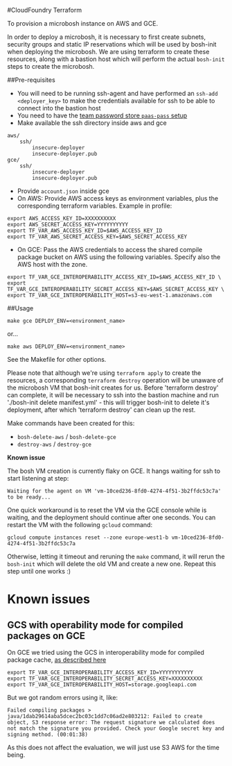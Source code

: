 #CloudFoundry Terraform

To provision a microbosh instance on AWS and GCE.

In order to deploy a microbosh, it is necessary to first create subnets, security groups and static IP reservations which will be used by bosh-init when deploying the microbosh. We are using terraform to create these resources, along with a bastion host which will perform the actual `bosh-init` steps to create the microbosh.

##Pre-requisites

* You will need to be running ssh-agent and have performed an `ssh-add <deployer_key>` to make the credentials available for ssh to be able to connect into the bastion host
* You need to have the [team password store `paas-pass` setup](https://github.gds/multicloudpaas/credentials)
* Make available the ssh directory inside aws and gce

```
aws/
    ssh/
        insecure-deployer
        insecure-deployer.pub
gce/
    ssh/
        insecure-deployer
        insecure-deployer.pub
```
* Provide `account.json` inside gce
* On AWS: Provide AWS access keys as environment variables, plus the corresponding terraform variables. Example in profile:

```
export AWS_ACCESS_KEY_ID=XXXXXXXXXX
export AWS_SECRET_ACCESS_KEY=YYYYYYYYYY
export TF_VAR_AWS_ACCESS_KEY_ID=$AWS_ACCESS_KEY_ID
export TF_VAR_AWS_SECRET_ACCESS_KEY=$AWS_SECRET_ACCESS_KEY
```

* On GCE: Pass the AWS credentials to access the shared compile package bucket
  on AWS using the following variables. Specify also the AWS host with the zone.

```
export TF_VAR_GCE_INTEROPERABILITY_ACCESS_KEY_ID=$AWS_ACCESS_KEY_ID \
export TF_VAR_GCE_INTEROPERABILITY_SECRET_ACCESS_KEY=$AWS_SECRET_ACCESS_KEY \
export TF_VAR_GCE_INTEROPERABILITY_HOST=s3-eu-west-1.amazonaws.com
```

##Usage
```
make gce DEPLOY_ENV=<environment_name>
```
or...

```
make aws DEPLOY_ENV=<environment_name>
```
See the Makefile for other options.

Please note that although we're using `terraform apply` to create the resources, a corresponding `terraform destroy` operation will be unaware of the microbosh VM that bosh-init creates for us. Before 'terraform destroy' can complete, it will be necessary to ssh into the bastion machine and run './bosh-init delete manifest.yml' - this will trigger bosh-init to delete it's deployment, after which 'terraform destroy' can clean up the rest.

Make commands have been created for this:

* `bosh-delete-aws` / `bosh-delete-gce`
* `destroy-aws` / `destroy-gce`

**Known issue**

The bosh VM creation is currently flaky on GCE. It hangs waiting for ssh to start listening at step:

```
Waiting for the agent on VM 'vm-10ced236-8fd0-4274-4f51-3b2ffdc53c7a' to be ready...
```

One quick workaround is to reset the VM via the GCE console while is waiting,
and the deployment should continue after one seconds. You can restart the VM
with the following `gcloud` command:

```
gcloud compute instances reset --zone europe-west1-b vm-10ced236-8fd0-4274-4f51-3b2ffdc53c7a
```

Otherwise, letting it timeout and reruning the `make` command, it will rerun the `bosh-init` which
will delete the old VM and create a new one. Repeat this step until one works :)

Known issues
============

GCS with operability mode for compiled packages on GCE
-------------------------------------------------------

On GCE we tried using the GCS in interoperability
mode for compiled package cache, [as described here](https://cloud.google.com/storage/docs/migrating)

```
export TF_VAR_GCE_INTEROPERABILITY_ACCESS_KEY_ID=YYYYYYYYYYY
export TF_VAR_GCE_INTEROPERABILITY_SECRET_ACCESS_KEY=XXXXXXXXXX
export TF_VAR_GCE_INTEROPERABILITY_HOST=storage.googleapi.com
```

But we got random errors using it, like:

```
Failed compiling packages > java/1dab29614aba5dcec2bc03c1dd7c06ad2e803212: Failed to create object, S3 response error: The request signature we calculated does not match the signature you provided. Check your Google secret key and signing method. (00:01:38)
```

As this does not affect the evaluation, we will just use S3 AWS for the time being.
